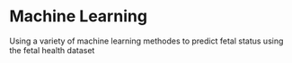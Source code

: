 # Machine Learning
Using a variety of machine learning methodes to predict fetal status using the fetal health dataset
